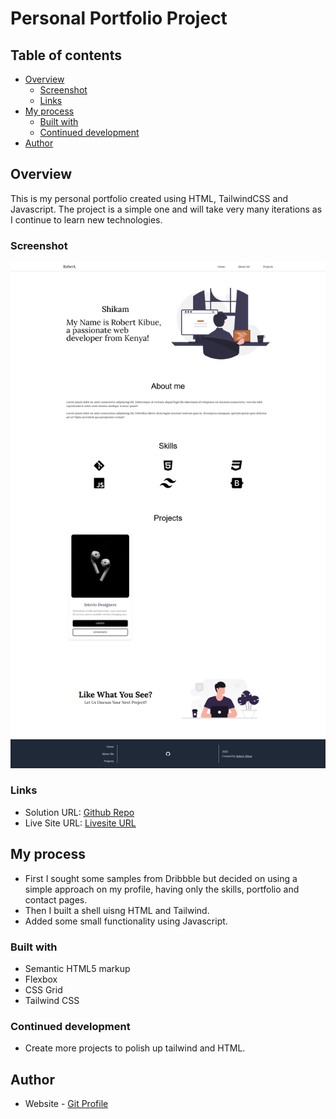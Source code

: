# Personal Portfolio Project

## Table of contents

- [Overview](#overview)
  - [Screenshot](#screenshot)
  - [Links](#links)
- [My process](#my-process)
  - [Built with](#built-with)
  - [Continued development](#continued-development)
- [Author](#author)

## Overview

This is my personal portfolio created using HTML, TailwindCSS and Javascript. The project is a simple one and will take very many iterations as I
continue to learn new technologies.


### Screenshot

![](./build/img/Personal%20Portfolio.png)

### Links

- Solution URL: [Github Repo](https://github.com/Robert-Thaiyah/personal-portfolio)
- Live Site URL: [Livesite URL](https://robert-kibue.netlify.app/)

## My process

- First I sought some samples from Dribbble but decided on using a simple approach on my profile, having only the skills, portfolio and contact pages.
- Then I built a shell uisng HTML and Tailwind.
- Added some small functionality using Javascript.
### Built with

- Semantic HTML5 markup
- Flexbox
- CSS Grid
- Tailwind CSS

### Continued development

- Create more projects to polish up tailwind and HTML.

## Author

- Website - [Git Profile](https://github.com/Robert-Thaiyah)



